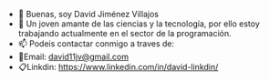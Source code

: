 - 👋 Buenas, soy David Jiménez Villajos
- 👀 Un joven amante de las ciencias y la tecnología, por ello estoy trabajando actualmente en el sector de la programación.
- 📫 Podeis contactar conmigo a traves de:
- 📩Email: david11jv@gmail.com
- 📋Linkdin: https://www.linkedin.com/in/david-linkdin/

<!---
David-DAM/David-DAM is a ✨ special ✨ repository because its `README.md` (this file) appears on your GitHub profile.
You can click the Preview link to take a look at your changes.
--->
